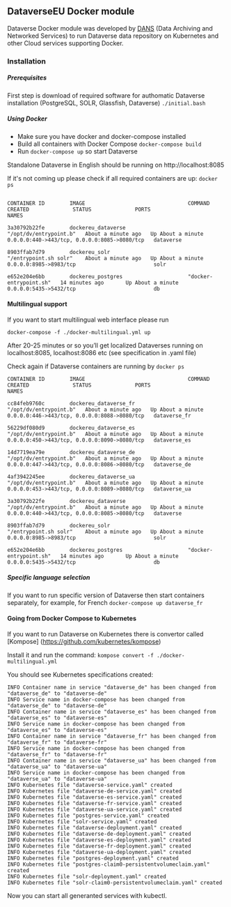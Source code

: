 ## DataverseEU Docker module
Dataverse Docker module was developed by [DANS](http://dans.knaw.nl) (Data Archiving and Networked Services) to run Dataverse data repository on Kubernetes and other Cloud services supporting Docker.

### Installation

##### Prerequisites
First step is download of required software for authomatic Dataverse installation (PostgreSQL, SOLR, Glassfish, Dataverse)
`./initial.bash`

##### Using Docker
* Make sure you have docker and docker-compose installed
* Build all containers with Docker Compose `docker-compose build` 
* Run `docker-compose up` so start Dataverse

Standalone Dataverse in English should be running on http://localhost:8085

If it's not coming up please check if all required containers are up: `docker ps`

```

CONTAINER ID        IMAGE                                 COMMAND                  CREATED              STATUS              PORTS                                          NAMES

3a30792b22fe        dockereu_dataverse                    "/opt/dv/entrypoint.b"   About a minute ago   Up About a minute   0.0.0.0:440->443/tcp, 0.0.0.0:8085->8080/tcp   dataverse

8903ffab7d79        dockereu_solr                         "/entrypoint.sh solr"    About a minute ago   Up About a minute   0.0.0.0:8985->8983/tcp                         solr

e652e204e6bb        dockereu_postgres                     "docker-entrypoint.sh"   14 minutes ago       Up About a minute   0.0.0.0:5435->5432/tcp                         db
```

#### Multilingual support
If you want to start multilingual web interface please run

`docker-compose -f ./docker-multilingual.yml up`

After 20-25 minutes or so you’ll get localized Dataverses running on localhost:8085, localhost:8086 etc (see specification in .yaml file)

Check again if Dataverse containers are running by `docker ps`

```
CONTAINER ID        IMAGE                                 COMMAND                  CREATED              STATUS              PORTS                                          NAMES

cc84feb9760c        dockereu_dataverse_fr                 "/opt/dv/entrypoint.b"   About a minute ago   Up About a minute   0.0.0.0:446->443/tcp, 0.0.0.0:8088->8080/tcp   dataverse_fr

56229df080d9        dockereu_dataverse_es                 "/opt/dv/entrypoint.b"   About a minute ago   Up About a minute   0.0.0.0:450->443/tcp, 0.0.0.0:8090->8080/tcp   dataverse_es

14d7719ea79e        dockereu_dataverse_de                 "/opt/dv/entrypoint.b"   About a minute ago   Up About a minute   0.0.0.0:447->443/tcp, 0.0.0.0:8086->8080/tcp   dataverse_de

4af3942245ee        dockereu_dataverse_ua                 "/opt/dv/entrypoint.b"   About a minute ago   Up About a minute   0.0.0.0:453->443/tcp, 0.0.0.0:8089->8080/tcp   dataverse_ua

3a30792b22fe        dockereu_dataverse                    "/opt/dv/entrypoint.b"   About a minute ago   Up About a minute   0.0.0.0:440->443/tcp, 0.0.0.0:8085->8080/tcp   dataverse

8903ffab7d79        dockereu_solr                         "/entrypoint.sh solr"    About a minute ago   Up About a minute   0.0.0.0:8985->8983/tcp                         solr

e652e204e6bb        dockereu_postgres                     "docker-entrypoint.sh"   14 minutes ago       Up About a minute   0.0.0.0:5435->5432/tcp                         db
```

##### Specific language selection
If you want to run specific version of Dataverse then start containers separately, for example, for French
`docker-compose up dataverse_fr`

#### Going from Docker Compose to Kubernetes
If you want to run Dataverse on Kubernetes there is convertor called [Kompose] (https://github.com/kubernetes/kompose)

Install it and run the command:
`kompose convert -f ./docker-multilingual.yml` 

You should see Kubernetes specifications created:

```
INFO Container name in service "dataverse_de" has been changed from "dataverse_de" to "dataverse-de" 
INFO Service name in docker-compose has been changed from "dataverse_de" to "dataverse-de" 
INFO Container name in service "dataverse_es" has been changed from "dataverse_es" to "dataverse-es" 
INFO Service name in docker-compose has been changed from "dataverse_es" to "dataverse-es" 
INFO Container name in service "dataverse_fr" has been changed from "dataverse_fr" to "dataverse-fr" 
INFO Service name in docker-compose has been changed from "dataverse_fr" to "dataverse-fr" 
INFO Container name in service "dataverse_ua" has been changed from "dataverse_ua" to "dataverse-ua" 
INFO Service name in docker-compose has been changed from "dataverse_ua" to "dataverse-ua" 
INFO Kubernetes file "dataverse-service.yaml" created 
INFO Kubernetes file "dataverse-de-service.yaml" created 
INFO Kubernetes file "dataverse-es-service.yaml" created 
INFO Kubernetes file "dataverse-fr-service.yaml" created 
INFO Kubernetes file "dataverse-ua-service.yaml" created 
INFO Kubernetes file "postgres-service.yaml" created 
INFO Kubernetes file "solr-service.yaml" created  
INFO Kubernetes file "dataverse-deployment.yaml" created 
INFO Kubernetes file "dataverse-de-deployment.yaml" created 
INFO Kubernetes file "dataverse-es-deployment.yaml" created 
INFO Kubernetes file "dataverse-fr-deployment.yaml" created 
INFO Kubernetes file "dataverse-ua-deployment.yaml" created 
INFO Kubernetes file "postgres-deployment.yaml" created 
INFO Kubernetes file "postgres-claim0-persistentvolumeclaim.yaml" created 
INFO Kubernetes file "solr-deployment.yaml" created 
INFO Kubernetes file "solr-claim0-persistentvolumeclaim.yaml" created
``` 

Now you can start all generanted services with kubectl.
